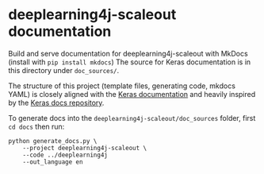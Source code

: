 # deeplearning4j-scaleout documentation

Build and serve documentation for deeplearning4j-scaleout with MkDocs (install with `pip install mkdocs`)
The source for Keras documentation is in this directory under `doc_sources/`.

The structure of this project (template files, generating code, mkdocs YAML) is closely aligned
with the [Keras documentation](keras.io) and heavily inspired by the [Keras docs repository](https://github.com/keras-team/keras/tree/master/docs).

To generate docs into the `deeplearning4j-scaleout/doc_sources` folder, first `cd docs` then run:

```shell
python generate_docs.py \
    --project deeplearning4j-scaleout \
    --code ../deeplearning4j
	--out_language en
```

